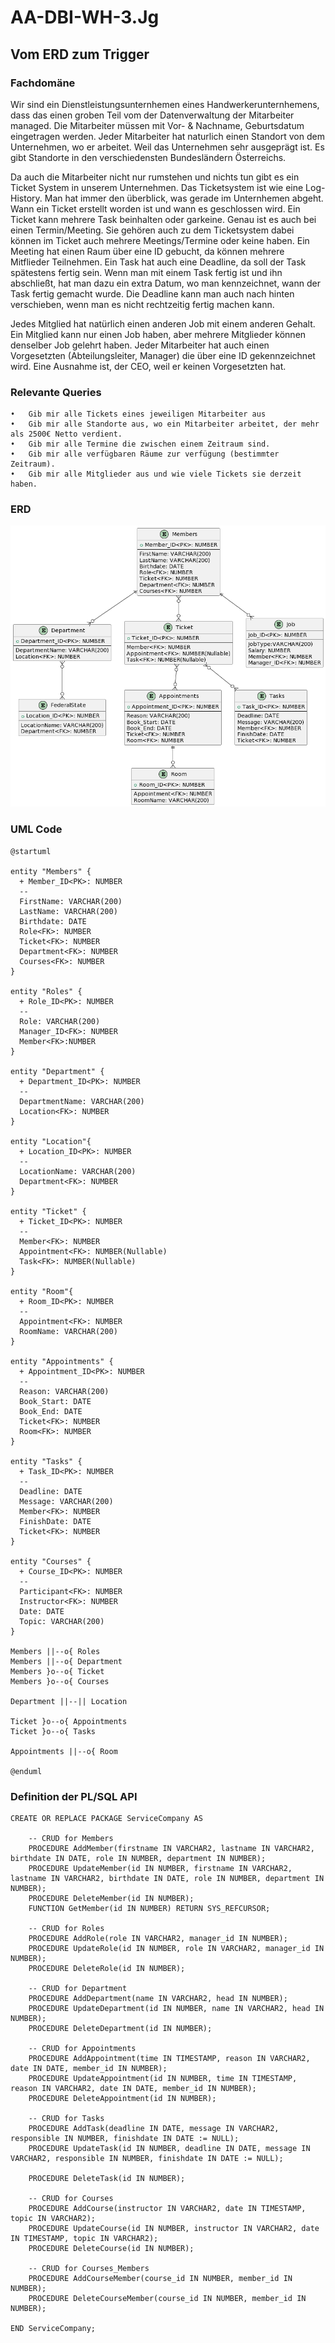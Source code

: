 # AA-DBI-WH-3.Jg

## Vom ERD zum Trigger

### Fachdomäne
Wir sind ein Dienstleistungsunternhemen eines Handwerkerunternhemens, dass das einen groben Teil vom der Datenverwaltung der Mitarbeiter managed. Die Mitarbeiter müssen mit Vor- & Nachname, Geburtsdatum eingetragen werden. Jeder Mitarbeiter hat naturlich einen Standort von dem Unternehmen, wo er arbeitet. Weil das Unternehmen sehr ausgeprägt ist. Es gibt Standorte in den verschiedensten Bundesländern Österreichs. 

Da auch die Mitarbeiter nicht nur rumstehen und nichts tun gibt es ein Ticket System in unserem Unternehmen. Das Ticketsystem ist wie eine Log-History. Man hat immer den überblick, was gerade im Unternhemen abgeht. Wann ein Ticket erstellt worden ist und wann es geschlossen wird. Ein Ticket kann mehrere Task beinhalten oder garkeine. Genau ist es auch bei einen Termin/Meeting. Sie gehören auch zu dem Ticketsystem dabei können im Ticket auch mehrere Meetings/Termine oder keine haben. Ein Meeting hat einen Raum über eine ID gebucht, da können mehrere Mitflieder Teilnehmen. Ein Task hat auch eine Deadline, da soll der Task spätestens fertig sein. Wenn man mit einem Task fertig ist und ihn abschließt, hat man dazu ein extra Datum, wo man kennzeichnet, wann der Task fertig gemacht wurde. Die Deadline kann man auch nach hinten verschieben, wenn man es nicht rechtzeitig fertig machen kann. 

Jedes Mitglied hat natürlich einen anderen Job mit einem anderen Gehalt. Ein Mitglied kann nur einen Job haben, aber mehrere Mitglieder können denselber Job gelehrt haben. Jeder Mitarbeiter hat auch einen Vorgesetzten (Abteilungsleiter, Manager) die über eine ID gekennzeichnet wird. Eine Ausnahme ist, der CEO, weil er keinen Vorgesetzten hat.

### Relevante Queries

    •	Gib mir alle Tickets eines jeweiligen Mitarbeiter aus
    •	Gib mir alle Standorte aus, wo ein Mitarbeiter arbeitet, der mehr als 2500€ Netto verdient. 
    •	Gib mir alle Termine die zwischen einem Zeitraum sind.
    •	Gib mir alle verfügbaren Räume zur verfügung (bestimmter Zeitraum).
    •	Gib mir alle Mitglieder aus und wie viele Tickets sie derzeit haben.

### ERD
![Alt text](ERD.png)
### UML Code
```
@startuml

entity "Members" {
  + Member_ID<PK>: NUMBER
  --
  FirstName: VARCHAR(200)
  LastName: VARCHAR(200)
  Birthdate: DATE
  Role<FK>: NUMBER
  Ticket<FK>: NUMBER
  Department<FK>: NUMBER
  Courses<FK>: NUMBER
}

entity "Roles" {
  + Role_ID<PK>: NUMBER
  --
  Role: VARCHAR(200)
  Manager_ID<FK>: NUMBER
  Member<FK>:NUMBER
}

entity "Department" {
  + Department_ID<PK>: NUMBER
  --
  DepartmentName: VARCHAR(200)
  Location<FK>: NUMBER
}

entity "Location"{
  + Location_ID<PK>: NUMBER
  --
  LocationName: VARCHAR(200)
  Department<FK>: NUMBER
}

entity "Ticket" {
  + Ticket_ID<PK>: NUMBER
  --
  Member<FK>: NUMBER
  Appointment<FK>: NUMBER(Nullable)
  Task<FK>: NUMBER(Nullable)
}

entity "Room"{
  + Room_ID<PK>: NUMBER
  --
  Appointment<FK>: NUMBER
  RoomName: VARCHAR(200)
}

entity "Appointments" {
  + Appointment_ID<PK>: NUMBER
  --
  Reason: VARCHAR(200)
  Book_Start: DATE
  Book_End: DATE
  Ticket<FK>: NUMBER
  Room<FK>: NUMBER
}

entity "Tasks" {
  + Task_ID<PK>: NUMBER
  --
  Deadline: DATE
  Message: VARCHAR(200)
  Member<FK>: NUMBER
  FinishDate: DATE
  Ticket<FK>: NUMBER
}

entity "Courses" {
  + Course_ID<PK>: NUMBER
  --
  Participant<FK>: NUMBER
  Instructor<FK>: NUMBER
  Date: DATE
  Topic: VARCHAR(200)
}

Members ||--o{ Roles
Members ||--o{ Department
Members }o--o{ Ticket 
Members }o--o{ Courses 

Department ||--|| Location

Ticket }o--o{ Appointments
Ticket }o--o{ Tasks

Appointments ||--o{ Room

@enduml
```

### Definition der PL/SQL API

```
CREATE OR REPLACE PACKAGE ServiceCompany AS

    -- CRUD for Members
    PROCEDURE AddMember(firstname IN VARCHAR2, lastname IN VARCHAR2, birthdate IN DATE, role IN NUMBER, department IN NUMBER);
    PROCEDURE UpdateMember(id IN NUMBER, firstname IN VARCHAR2, lastname IN VARCHAR2, birthdate IN DATE, role IN NUMBER, department IN NUMBER);
    PROCEDURE DeleteMember(id IN NUMBER);
    FUNCTION GetMember(id IN NUMBER) RETURN SYS_REFCURSOR;
    
    -- CRUD for Roles
    PROCEDURE AddRole(role IN VARCHAR2, manager_id IN NUMBER);
    PROCEDURE UpdateRole(id IN NUMBER, role IN VARCHAR2, manager_id IN NUMBER);
    PROCEDURE DeleteRole(id IN NUMBER);
    
    -- CRUD for Department
    PROCEDURE AddDepartment(name IN VARCHAR2, head IN NUMBER);
    PROCEDURE UpdateDepartment(id IN NUMBER, name IN VARCHAR2, head IN NUMBER);
    PROCEDURE DeleteDepartment(id IN NUMBER);
    
    -- CRUD for Appointments
    PROCEDURE AddAppointment(time IN TIMESTAMP, reason IN VARCHAR2, date IN DATE, member_id IN NUMBER);
    PROCEDURE UpdateAppointment(id IN NUMBER, time IN TIMESTAMP, reason IN VARCHAR2, date IN DATE, member_id IN NUMBER);
    PROCEDURE DeleteAppointment(id IN NUMBER);
    
    -- CRUD for Tasks
    PROCEDURE AddTask(deadline IN DATE, message IN VARCHAR2, responsible IN NUMBER, finishdate IN DATE := NULL);
    PROCEDURE UpdateTask(id IN NUMBER, deadline IN DATE, message IN VARCHAR2, responsible IN NUMBER, finishdate IN DATE := NULL);

    PROCEDURE DeleteTask(id IN NUMBER);
    
    -- CRUD for Courses
    PROCEDURE AddCourse(instructor IN VARCHAR2, date IN TIMESTAMP, topic IN VARCHAR2);
    PROCEDURE UpdateCourse(id IN NUMBER, instructor IN VARCHAR2, date IN TIMESTAMP, topic IN VARCHAR2);
    PROCEDURE DeleteCourse(id IN NUMBER);
    
    -- CRUD for Courses_Members
    PROCEDURE AddCourseMember(course_id IN NUMBER, member_id IN NUMBER);
    PROCEDURE DeleteCourseMember(course_id IN NUMBER, member_id IN NUMBER);
    
END ServiceCompany;
```
